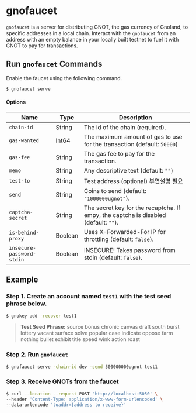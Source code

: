 # gnofaucet

`gnofaucet` is a server for distributing GNOT, the gas currency of Gnoland, to specific addresses in a local chain. Interact with the `gnofaucet` from an address with an empty balance in your locally built testnet to fuel it with GNOT to pay for transactions.

## Run `gnofaucet` Commands

Enable the faucet using the following command.&#x20;

```bash
$ gnofaucet serve
```

#### **Options**

| Name                      | Type    | Description                                                                         |
| ------------------------- | ------- | ----------------------------------------------------------------------------------- |
| `chain-id`                | String  | The id of the chain (required).                                                     |
| `gas-wanted`              | Int64   | The maximum amount of gas to use for the transaction (default: `50000`)             |
| `gas-fee`                 | String  | The gas fee to pay for the transaction.                                             |
| `memo`                    | String  | Any descriptive text (default: `""`)                                                |
| `test-to`                 | String  | Test address (optional) 부연설명 필요                                                     |
| `send`                    | String  | Coins to send (default: `"1000000ugnot"`).                                          |
| `captcha-secret`          | String  | The secret key for the recaptcha. If empy, the captcha is disabled (default: `""`). |
| `is-behind-proxy`         | Boolean | Uses X-Forwarded-For IP for throttling (default: `false`).                          |
| `insecure-password-stdin` | Boolean | INSECURE! Takes password from stdin (default: `false`).                             |

## Example

### **Step 1. Create an account named `test1` with the test seed phrase below.**

```bash
$ gnokey add -recover test1 
```

> **Test Seed Phrase:** source bonus chronic canvas draft south burst lottery vacant surface solve popular case indicate oppose farm nothing bullet exhibit title speed wink action roast

### **Step 2. Run `gnofaucet`**

```bash
$ gnofaucet serve -chain-id dev -send 500000000ugnot test1
```

### **Step 3. Receive GNOTs from the faucet**

```bash
$ curl --location --request POST 'http://localhost:5050' \
--header 'Content-Type: application/x-www-form-urlencoded' \
--data-urlencode 'toaddr={address to receive}'
```
